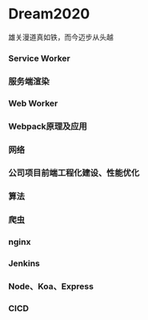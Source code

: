 # Dream2020

雄关漫道真如铁，而今迈步从头越

### Service Worker
### 服务端渲染
### Web Worker
### Webpack原理及应用
### 网络
### 公司项目前端工程化建设、性能优化
### 算法
### 爬虫
### nginx
### Jenkins
### Node、Koa、Express
### CICD

